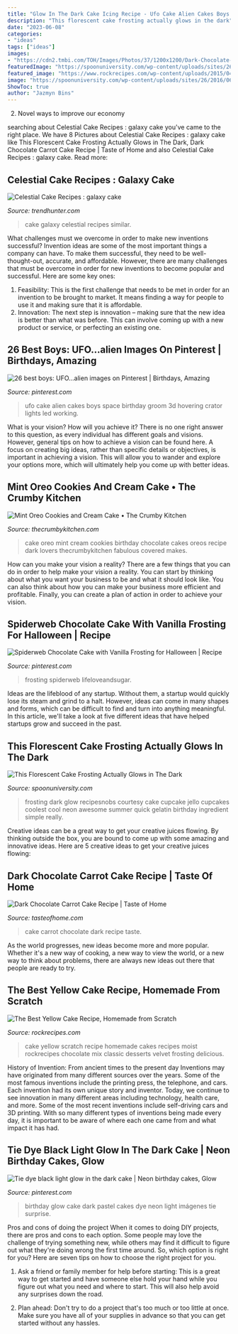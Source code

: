 ```yaml
---
title: "Glow In The Dark Cake Icing Recipe - Ufo Cake Alien Cakes Boys Space Birthday Groom 3d Hovering Crator Lights Led Working"
description: "This florescent cake frosting actually glows in the dark"
date: "2023-06-08"
categories:
- "ideas"
tags: ["ideas"]
images:
- "https://cdn2.tmbi.com/TOH/Images/Photos/37/1200x1200/Dark-Chocolate-Carrot-Cake_exps132026_SD2401784D10_18_6bC_RMS.jpg"
featuredImage: "https://spoonuniversity.com/wp-content/uploads/sites/26/2016/06/Photo-courtesy-of-Recipesnobs.com-2-732x1024.jpg"
featured_image: "https://www.rockrecipes.com/wp-content/uploads/2015/04/The-Best-Yellow-Cake-Homemade-from-Scratch.jpg"
image: "https://spoonuniversity.com/wp-content/uploads/sites/26/2016/06/Photo-courtesy-of-Recipesnobs.com-2-732x1024.jpg"
ShowToc: true
author: "Jazmyn Bins"
---
```



2. Novel ways to improve our economy

	

		
searching about Celestial Cake Recipes : galaxy cake you've came to the right place. We have 8 Pictures about Celestial Cake Recipes : galaxy cake like This Florescent Cake Frosting Actually Glows in The Dark, Dark Chocolate Carrot Cake Recipe | Taste of Home and also Celestial Cake Recipes : galaxy cake. Read more:
		
    
## Celestial Cake Recipes : Galaxy Cake

<img loading=lazy src="http://cdn.trendhunterstatic.com/thumbs/galaxy-cake.jpeg" onerror="this.onerror=null;this.src='https://tse3.mm.bing.net/th?id=OIP._7EqkJs2kPQs5xDfQVUIxAHaLG&amp;pid=15.1';" alt="Celestial Cake Recipes : galaxy cake">

_Source: trendhunter.com_

>cake galaxy celestial recipes similar. 

	

What challenges must we overcome in order to make new inventions successful?
Invention ideas are some of the most important things a company can have. To make them successful, they need to be well-thought-out, accurate, and affordable. However, there are many challenges that must be overcome in order for new inventions to become popular and successful. Here are some key ones:
1. Feasibility: This is the first challenge that needs to be met in order for an invention to be brought to market. It means finding a way for people to use it and making sure that it is affordable.
2. Innovation: The next step is innovation – making sure that the new idea is better than what was before. This can involve coming up with a new product or service, or perfecting an existing one. 
    
## 26 Best Boys: UFO...alien Images On Pinterest | Birthdays, Amazing

<img loading=lazy src="https://i.pinimg.com/736x/88/f0/0c/88f00ca9b85b4bbc70d62af11a846d8a--ufo-cake-alien-cake.jpg" onerror="this.onerror=null;this.src='https://tse4.mm.bing.net/th?id=OIP.vvZwGlXUvEeVrXmSOJ8V1AAAAA&amp;pid=15.1';" alt="26 best boys: UFO...alien images on Pinterest | Birthdays, Amazing">

_Source: pinterest.com_

>ufo cake alien cakes boys space birthday groom 3d hovering crator lights led working. 

	

What is your vision? How will you achieve it?
There is no one right answer to this question, as every individual has different goals and visions. However, general tips on how to achieve a vision can be found here. A focus on creating big ideas, rather than specific details or objectives, is important in achieving a vision. This will allow you to wander and explore your options more, which will ultimately help you come up with better ideas.

    
## Mint Oreo Cookies And Cream Cake • The Crumby Kitchen

<img loading=lazy src="https://thecrumbykitchen.com/wp-content/uploads/2018/02/Mint-Oreo-Cake-1-684x1025.jpg" onerror="this.onerror=null;this.src='https://tse3.mm.bing.net/th?id=OIP.W6TIYPuNZmV-SI6BIMwwIgHaLG&amp;pid=15.1';" alt="Mint Oreo Cookies and Cream Cake • The Crumby Kitchen">

_Source: thecrumbykitchen.com_

>cake oreo mint cream cookies birthday chocolate cakes oreos recipe dark lovers thecrumbykitchen fabulous covered makes. 

	

How can you make your vision a reality?
There are a few things that you can do in order to help make your vision a reality. You can start by thinking about what you want your business to be and what it should look like. You can also think about how you can make your business more efficient and profitable. Finally, you can create a plan of action in order to achieve your vision.

    
## Spiderweb Chocolate Cake With Vanilla Frosting For Halloween | Recipe

<img loading=lazy src="https://i.pinimg.com/originals/05/59/62/05596242e0c9dc1bb2822993bb7499cf.jpg" onerror="this.onerror=null;this.src='https://tse1.mm.bing.net/th?id=OIP.CVofcweiZHtJUk3581hKTAHaLH&amp;pid=15.1';" alt="Spiderweb Chocolate Cake with Vanilla Frosting for Halloween | Recipe">

_Source: pinterest.com_

>frosting spiderweb lifeloveandsugar. 

	

Ideas are the lifeblood of any startup. Without them, a startup would quickly lose its steam and grind to a halt. However, ideas can come in many shapes and forms, which can be difficult to find and turn into anything meaningful. In this article, we'll take a look at five different ideas that have helped startups grow and succeed in the past.

    
## This Florescent Cake Frosting Actually Glows In The Dark

<img loading=lazy src="https://spoonuniversity.com/wp-content/uploads/sites/26/2016/06/Photo-courtesy-of-Recipesnobs.com-2-732x1024.jpg" onerror="this.onerror=null;this.src='https://tse4.mm.bing.net/th?id=OIP.3Z5cPs6UNwSTDSYt7kWmHQHaKX&amp;pid=15.1';" alt="This Florescent Cake Frosting Actually Glows in The Dark">

_Source: spoonuniversity.com_

>frosting dark glow recipesnobs courtesy cake cupcake jello cupcakes coolest cool neon awesome summer quick gelatin birthday ingredient simple really. 

	

Creative ideas can be a great way to get your creative juices flowing. By thinking outside the box, you are bound to come up with some amazing and innovative ideas. Here are 5 creative ideas to get your creative juices flowing: 

    
## Dark Chocolate Carrot Cake Recipe | Taste Of Home

<img loading=lazy src="https://cdn2.tmbi.com/TOH/Images/Photos/37/1200x1200/Dark-Chocolate-Carrot-Cake_exps132026_SD2401784D10_18_6bC_RMS.jpg" onerror="this.onerror=null;this.src='https://tse1.mm.bing.net/th?id=OIP.jPUYYz8-agTavAGHecg7rAHaHa&amp;pid=15.1';" alt="Dark Chocolate Carrot Cake Recipe | Taste of Home">

_Source: tasteofhome.com_

>cake carrot chocolate dark recipe taste. 

	

As the world progresses, new ideas become more and more popular. Whether it's a new way of cooking, a new way to view the world, or a new way to think about problems, there are always new ideas out there that people are ready to try.

    
## The Best Yellow Cake Recipe, Homemade From Scratch

<img loading=lazy src="https://www.rockrecipes.com/wp-content/uploads/2015/04/The-Best-Yellow-Cake-Homemade-from-Scratch.jpg" onerror="this.onerror=null;this.src='https://tse2.mm.bing.net/th?id=OIP.Uq0idgD7Bp4syLkVDfMbcAHaLH&amp;pid=15.1';" alt="The Best Yellow Cake Recipe, Homemade from Scratch">

_Source: rockrecipes.com_

>cake yellow scratch recipe homemade cakes recipes moist rockrecipes chocolate mix classic desserts velvet frosting delicious. 

	

History of Invention: From ancient times to the present day
Inventions may have originated from many different sources over the years. Some of the most famous inventions include the printing press, the telephone, and cars. Each invention had its own unique story and inventor. Today, we continue to see innovation in many different areas including technology, health care, and more. Some of the most recent inventions include self-driving cars and 3D printing. With so many different types of inventions being made every day, it is important to be aware of where each one came from and what impact it has had.

    
## Tie Dye Black Light Glow In The Dark Cake | Neon Birthday Cakes, Glow

<img loading=lazy src="https://i.pinimg.com/736x/ff/ab/09/ffab095f79f5c3f389cf4a63d418b326---birthday-birthday-ideas.jpg" onerror="this.onerror=null;this.src='https://tse3.mm.bing.net/th?id=OIP.yErEM89KVRzuToNue7FAFQHaJ3&amp;pid=15.1';" alt="Tie dye black light glow in the dark cake | Neon birthday cakes, Glow">

_Source: pinterest.com_

>birthday glow cake dark pastel cakes dye neon light imágenes tie surprise. 

	

Pros and cons of doing the project
When it comes to doing DIY projects, there are pros and cons to each option. Some people may love the challenge of trying something new, while others may find it difficult to figure out what they're doing wrong the first time around.  So, which option is right for you? Here are seven tips on how to choose the right project for you.
1) Ask a friend or family member for help before starting: This is a great way to get started and have someone else hold your hand while you figure out what you need and where to start. This will also help avoid any surprises down the road.

2) Plan ahead: Don't try to do a project that's too much or too little at once. Make sure you have all of your supplies in advance so that you can get started without any hassles.

